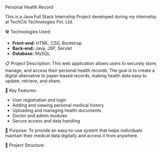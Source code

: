 Personal Health Record

This is a Java Full Stack Internship Project developed during my internship at TechCiti Technologies Pvt. Ltd.

 🛠️ Technologies Used:
- **Front-end:** HTML, CSS, Bootstrap
- **Back-end:** Java, JSP, Servlet
- **Database:** MySQL

📋 Project Description:
This web application allows users to securely store, manage, and access their personal health records. The goal is to create a digital alternative to paper-based records, making health data easy to update, retrieve, and share.

🔐 Key Features:
- User registration and login
- Adding and viewing personal medical history
- Uploading and managing health documents
- Doctor and admin modules
- Secure access and data handling

🚀 Purpose:
To provide an easy-to-use system that helps individuals maintain their medical data digitally and access it from anywhere.

📁 Project Structure:

